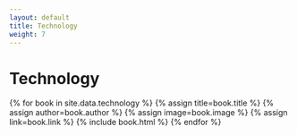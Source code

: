 ```yaml
---
layout: default
title: Technology
weight: 7
---
```

# Technology

<main class="shelf">
  {% for book in site.data.technology  %}
    {% assign title=book.title %}
    {% assign author=book.author %}
    {% assign image=book.image %}
    {% assign link=book.link %}
    {% include book.html %}
  {% endfor %}
</main>